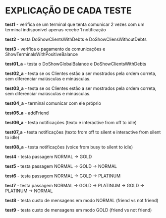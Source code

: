 # EXPLICAÇÃO DE CADA TESTE

**test1** - verifica se um terminal que tenta comunicar 2 vezes com um terminal indisponível apenas recebe 1 notificação

**test2** - testa DoShowClientsWithDebts e DoShowCliensWithoutDebts

**test3** - verifica o pagamento de comunicações e ShowTerminalsWithPositiveBalance

**test01_a** - testa o DoShowGlobalBalance e DoShowClientsWithDebts

**test02_a** - testa se os Clientes estão a ser mostrados pela ordem correta, sem diferenciar maiúsculas e minúsculas.

**test03_a** - testa se os Clientes estão a ser mostrados pela ordem correta, sem diferenciar maiúsculas e minúsculas.

**test04_a** - terminal comunicar com ele próprio

**test05_a** - addFriend

**test06_a** - testa notificações (texto e interactive from off to idle)

**test07_a** - testa notificações (texto from off to silent e interactive from silent to idle)

**test08_a** - testa notificações (voice from busy to silent to idle)

**test4** - testa passagem NORMAL -> GOLD

**test5** - testa passagem NORMAL -> GOLD -> NORMAL

**test6** - testa passagem NORMAL -> GOLD -> PLATINUM

**test7** - testa passagem NORMAL -> GOLD -> PLATINUM -> GOLD -> PLATINUM -> NORMAL

**test8** - testa custo de mensagens em modo NORMAL (friend vs not friend)

**test9** - testa custo de mensagens em modo GOLD (friend vs not friend)
